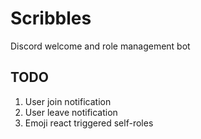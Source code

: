 # Scribbles

Discord welcome and role management bot

## TODO

1. User join notification
2. User leave notification
3. Emoji react triggered self-roles

